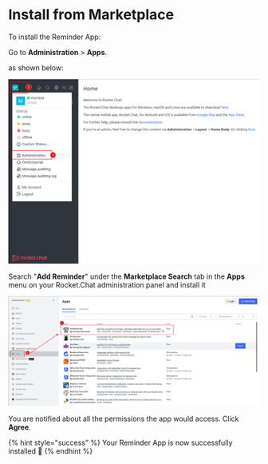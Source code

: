 # Install from Marketplace

To install the Reminder App:‌

Go to **Administration** > **Apps**.

as shown below:

![](<../../.gitbook/assets/image (7).png>)

Search "**Add Reminder**" under the **Marketplace Search** tab in the **Apps** menu on your Rocket.Chat administration panel and install it

![](<../../.gitbook/assets/image (3).png>)

You are notified about all the permissions the app would access. Click **Agree**.

{% hint style="success" %}
Your Reminder App is now successfully installed :tada:
{% endhint %}
